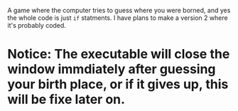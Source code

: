 A game where the computer tries to guess where you were borned, and yes the whole code is just `if` statments. I have plans to make a version 2 where it's probably coded.

# Notice: The executable will close the window immdiately after guessing your birth place, or if it gives up, this will be fixe later on.